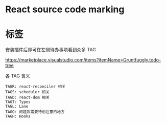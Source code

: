 # React source code marking


# 标签

安装插件后即可在左侧待办事项看到众多 TAG

https://marketplace.visualstudio.com/items?itemName=Gruntfuggly.todo-tree

各 TAG 含义
```
TAGR: react-reconciler 相关
TAGS: scheduler 相关
TAGD: react-dom 相关
TAGT: Types
TAGL: Lane
TAGQ: 问题及需要特别注意的地方
TAGH: Hooks
```
